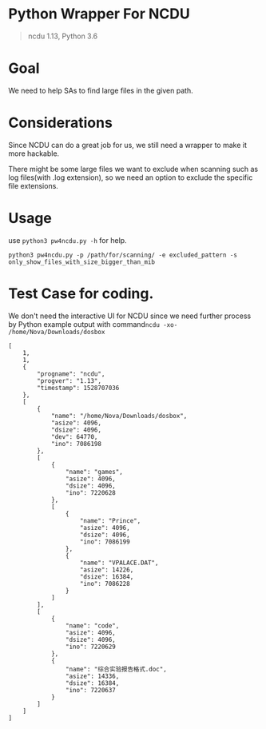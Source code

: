 # Python Wrapper For NCDU

> ncdu 1.13, Python 3.6

# Goal

We need to help SAs to find large files in the given path.

# Considerations

Since NCDU can do a great job for us, we still need a wrapper to make it more hackable.

There might be some large files we want to exclude when scanning such as log files(with .log extension), so we need an option to exclude the specific file extensions.

# Usage

use `python3 pw4ncdu.py -h` for help.

`python3 pw4ncdu.py -p /path/for/scanning/ -e excluded_pattern -s only_show_files_with_size_bigger_than_mib`

# Test Case for coding.

We don't need the interactive UI for NCDU since we need further process by Python
example output with command`ncdu -xo- /home/Nova/Downloads/dosbox`
```
[
	1,
	1,
	{
		"progname": "ncdu",
		"progver": "1.13",
		"timestamp": 1528707036
	},
	[
		{
			"name": "/home/Nova/Downloads/dosbox",
			"asize": 4096,
			"dsize": 4096,
			"dev": 64770,
			"ino": 7086198
		},
		[
			{
				"name": "games",
				"asize": 4096,
				"dsize": 4096,
				"ino": 7220628
			},
			[
				{
					"name": "Prince",
					"asize": 4096,
					"dsize": 4096,
					"ino": 7086199
				},
				{
					"name": "VPALACE.DAT",
					"asize": 14226,
					"dsize": 16384,
					"ino": 7086228
				}
			]
		],
		[
			{
				"name": "code",
				"asize": 4096,
				"dsize": 4096,
				"ino": 7220629
			},
			{
				"name": "综合实验报告格式.doc",
				"asize": 14336,
				"dsize": 16384,
				"ino": 7220637
			}
		]
	]
]
```
